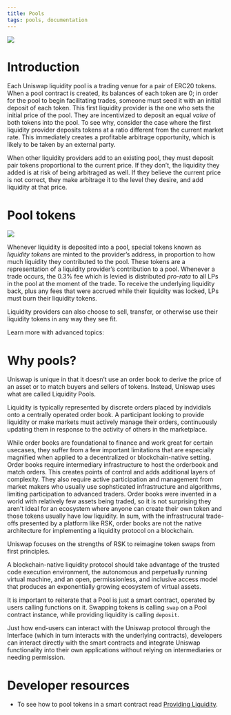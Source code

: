 ```yaml
---
title: Pools
tags: pools, documentation
---
```


![](images/anatomy.jpg)

# Introduction

Each Uniswap liquidity pool is a trading venue for a pair of ERC20 tokens. When a pool contract is created, its balances of each token are 0; in order for the pool to begin facilitating trades, someone must seed it with an initial deposit of each token. This first liquidity provider is the one who sets the initial price of the pool. They are incentivized to deposit an equal _value_ of both tokens into the pool. To see why, consider the case where the first liquidity provider deposits tokens at a ratio different from the current market rate. This immediately creates a profitable arbitrage opportunity, which is likely to be taken by an external party.

When other liquidity providers add to an existing pool, they must deposit pair tokens proportional to the current price. If they don’t, the liquidity they added is at risk of being arbitraged as well. If they believe the current price is not correct, they make arbitrage it to the level they desire, and add liquidity at that price.

# Pool tokens

![](images/lp.jpg)

Whenever liquidity is deposited into a pool, special tokens known as _liquidity tokens_ are minted to the provider’s address, in proportion to how much liquidity they contributed to the pool. These tokens are a representation of a liquidity provider’s contribution to a pool. Whenever a trade occurs, the 0.3% fee which is levied is distributed _pro-rata_ to all LPs in the pool at the moment of the trade. To receive the underlying liquidity back, plus any fees that were accrued while their liquidity was locked, LPs must burn their liquidity tokens.

Liquidity providers can also choose to sell, transfer, or otherwise use their liquidity tokens in any way they see fit.

Learn more with advanced topics:

<InlineBoxLink title="Understanding Returns" to="docs/v2/advanced-topics/understanding-returns/" />
<InlineBoxLink title="Fees" to="docs/v2/advanced-topics/fees" />

# Why pools?

Uniswap is unique in that it doesn’t use an order book to derive the price of an asset or to match buyers and sellers of tokens. Instead, Uniswap uses what are called Liquidity Pools.

Liquidity is typically represented by discrete orders placed by indvidials onto a centrally operated order book. A participant looking to provide liquidity or make markets must actively manage their orders, continuously updating them in response to the activity of others in the marketplace.

While order books are foundational to finance and work great for certain usecases, they suffer from a few important limitations that are especially magnified when applied to a decentralized or blockchain-native setting. Order books require intermediary infrastructure to host the orderbook and match orders. This creates points of control and adds additional layers of complexity. They also require active participation and management from market makers who usually use sophsticated infrastructure and algorithms, limiting participation to advanced traders. Order books were invented in a world with relatively few assets being traded, so it is not surprising they aren't ideal for an ecosystem where anyone can create their own token and those tokens usually have low liquidity. In sum, with the infrastrucural trade-offs presented by a platform like RSK, order books are not the native architecture for implementing a liquidity protocol on a blockchain.

Uniswap focuses on the strengths of RSK to reimagine token swaps from first principles.

A blockchain-native liquidity protocol should take advantage of the trusted code execution environment, the autonomous and perpetually running virtual machine, and an open, permissionless, and inclusive access model that produces an exponentially growing ecosystem of virtual assets.

<!-- Enter Uniswap and its underlying core mechanism of Liquidity Pools.

The goal of a liquidity provider is to earn fees from making markets (enabling the trading) for some asset. Instead of requiring liquidity providers to place discrete orders onto an order book, Uniswap combines (or pools) all available liquidity between two tokens in an RSK smart contract called a Liquidity Pool.

A liquidity pool is an autonomous program (smart contract) that holds a supply of two different tokens and enforces a novel set of rules about how those tokens can be added or removed.

These rules enable functionality one might expect from a token liquidity protocol.

Users can swap one token for another by depositing a token into one side of the pool and withdrawing tokens from the other side. The price is determined automatically by the pool based on a predetermined formula.

Liquidity providers can earn fees by supplying an equal proportion of tokens to the pool. -->

It is important to reiterate that a Pool is just a smart contract, operated by users calling functions on it. Swapping tokens is calling `swap` on a Pool contract instance, while providing liquidity is calling `deposit`.

Just how end-users can interact with the Uniswap protocol through the Interface (which in turn interacts with the underlying contracts), developers can interact directly with the smart contracts and integrate Uniswap functionality into their own applications without relying on intermediaries or needing permission.

# Developer resources

- To see how to pool tokens in a smart contract read [Providing Liquidity](/docs/v2/smart-contract-integration/providing-liquidity/).

